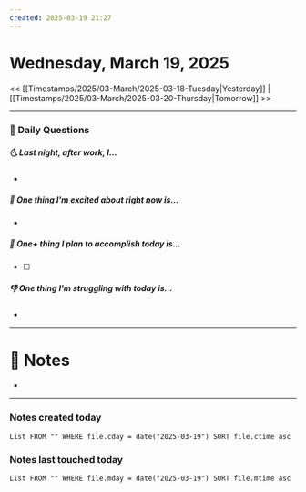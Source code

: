 ```yaml
---
created: 2025-03-19 21:27
---
```

# Wednesday, March 19, 2025

<< [[Timestamps/2025/03-March/2025-03-18-Tuesday|Yesterday]] | [[Timestamps/2025/03-March/2025-03-20-Thursday|Tomorrow]] >>

---
### 📅 Daily Questions
##### 🌜 Last night, after work, I...
- 

##### 🙌 One thing I'm excited about right now is...
- 

##### 🚀 One+ thing I plan to accomplish today is...
- [ ] 

##### 👎 One thing I'm struggling with today is...
- 

---
# 📝 Notes
- 

---
### Notes created today
```dataview
List FROM "" WHERE file.cday = date("2025-03-19") SORT file.ctime asc
```

### Notes last touched today
```dataview
List FROM "" WHERE file.mday = date("2025-03-19") SORT file.mtime asc
```